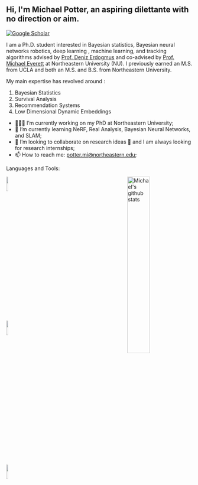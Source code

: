 ## Hi, I'm Michael Potter, an aspiring dilettante with no direction or aim.

<!-- Your badges
You can use the website to generate badges: https://shields.io/
-->
[![Google Scholar](https://img.shields.io/badge/-Google%20Scholar-blue?logo=google-scholar&style=social)](https://scholar.google.com/citations?user=fwYsaRUAAAAJ&hl=en)

<!-- Talking about you -->
I am a Ph.D. student interested in Bayesian statistics, Bayesian neural networks robotics, deep learning , machine learning, and tracking algorithms advised by [Prof. Deniz Erdogmus](https://coe.northeastern.edu/people/erdogmus-deniz/) and co-advised by [Prof. Michael Everett](https://mfe7.github.io/) at Northeastern University (NU). I previously earned an M.S. from UCLA and both an M.S. and B.S. from Northeastern University.


My main expertise has revolved around :
1) Bayesian Statistics
2) Survival Analysis
3) Recommendation Systems
4) Low Dimensional Dynamic Embeddings

- 👨🏽‍💻 I’m currently working on my PhD at Northeastern University;
- 🌱 I’m currently learning NeRF, Real Analysis, Bayesian Neural Networks, and SLAM; 
- 👯 I’m looking to collaborate on research ideas 🤝 and I am always looking for research internships;
- 📫 How to reach me: potter.mi@northeastern.edu;

Languages and Tools: 

<!-- Your github readme stats
You can use this api: https://github.com/mlpotter/github-readme-stats
-->
<p>
  <a href="https://github-readme-stats.vercel.app/api?username=mlpotter&show_icons=true">
    <img width="35%" align="right" alt="Michael's github stats" src="https://github-readme-stats.vercel.app/api?username=mlpotter&show_icons=true&hide_border=true" />
  </a>

  <!-- Your languages and tools. Be careful with the alignment. 
  You can use this sites to get logos: https://www.vectorlogo.zone or https://simpleicons.org/
  -->
  <code><img width="10%" src="https://www.vectorlogo.zone/logos/python/python-ar21.svg"></code>
  <br />
  <code><img width="10%" src="https://www.vectorlogo.zone/logos/pytorch/pytorch-ar21.svg"></code>
  <br />
  <code><img width="10%" src="https://www.vectorlogo.zone/logos/git-scm/git-scm-ar21.svg"></code>
</p>
